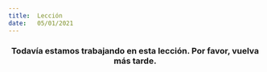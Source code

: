 ```yaml
---
title:  Lección
date:   05/01/2021
---
```


### <center>Todavía estamos trabajando en esta lección. Por favor, vuelva más tarde.</center>